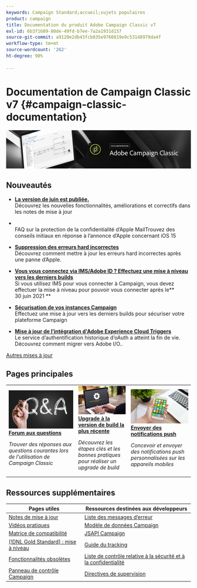 ```yaml
---
keywords: Campaign Standard;accueil;sujets populaires
product: campaign
title: Documentation du produit Adobe Campaign Classic v7
exl-id: 6b3f1689-80de-49fd-b7ee-7a2a1931d157
source-git-commit: a9120e2db43fcb035e9760819e9c53148979da4f
workflow-type: tm+mt
source-wordcount: '262'
ht-degree: 90%

---
```


# Documentation de Campaign Classic v7 {#campaign-classic-documentation}

![](platform/using/assets/do-not-localize/banner_acc_doc.jpg)

## Nouveautés

* **[La version de juin est publiée.](rn/using/latest-release.md)**<br/> Découvrez les nouvelles fonctionnalités, améliorations et correctifs dans les notes de mise à jour

* **[](https://experienceleague.adobe.com/docs/deliverability-learn/deliverability-best-practice-guide/technotes/apple-mail-privacy-faq.html)**<br/> FAQ sur la protection de la confidentialité d’Apple MailTrouvez des conseils initiaux en réponse à l’annonce d’Apple concernant iOS 15

* **[Suppression des erreurs hard incorrectes](delivery/using/update-bounce-qualification.md)**<br/> Découvrez comment mettre à jour les erreurs hard incorrectes après une panne d’Apple.

* **[Vous vous connectez via IMS/Adobe ID ? Effectuez une mise à niveau vers les derniers builds](integrations/using/about-adobe-id.md)**<br/> Si vous utilisez IMS pour vous connecter à Campaign, vous devez effectuer la mise à niveau pour pouvoir vous connecter après le** 30 juin 2021 **

* **[Sécurisation de vos instances Campaign](technotes/acc-config-updates.md)**<br/> Effectuez une mise à jour vers les derniers builds pour sécuriser votre plateforme Campaign

* **[Mise à jour de l’intégration d&#39;Adobe Experience Cloud Triggers](integrations/using/configuring-adobe-io.md)**<br/> Le service d’authentification historique d’oAuth a atteint la fin de vie. Découvrez comment migrer vers Adobe I/O..

[Autres mises à jour](/help/rn/using/documentation-updates.md)

## Pages principales

<table style="table-layout:fixed">
<tr>
  <td>
    <a href="platform/using/common-questions.md">
      <img alt="FAQ" src="platform/using/assets/FAQ.png"/>
    </a>
    <div>
      <a href="platform/using/common-questions.md">
    <strong>Forum aux questions</strong>
    </a>
    </div>
    <p>
    <em>Trouver des réponses aux questions courantes lors de l'utilisation de Campaign Classic</em>
    <p>
  </td>
   <td>
    <a href="production/using/build-upgrade.md">
      <img alt="Upgrade de build" src="platform/using/assets/upgrade.png" />
    </a>
    <div>
      <a href="production/using/build-upgrade.md">
    <strong>Upgrade à la version de build la plus récente</strong>
    </a>
    </div>
    <p>
    <em>Découvrez les étapes clés et les bonnes pratiques pour réaliser un upgrade de build</em>
    <p>
  </td>
  <td>
    <a href="delivery/using/create-notifications-ios.md">
       <img alt="Notifications push" src="platform/using/assets/push.png" />
    </a>
    <div>
       <a href="delivery/using/create-notifications-ios.md">
    <strong>Envoyer des notifications push</strong>
    </a>
    </div>
    <p>
    <em>Concevoir et envoyer des notifications push personnalisées sur les appareils mobiles</em>
    <p>
  </td>
</tr>
</table>

## Ressources supplémentaires

| Pages utiles | Ressources destinées aux développeurs |
|---|---|
| [Notes de mise à jour](/help/rn/using/latest-release.md) | [Liste des messages d’erreur](https://docs.adobe.com/content/help/en/campaign-classic/technicalresources/error_messages/error_codes.html) |
| [Vidéos pratiques](https://experienceleague.adobe.com/docs/campaign-classic-learn/tutorials/overview.html?lang=fr) | [Modèle de données Campaign](configuration/using/about-data-model.md) |
| [Matrice de compatibilité](rn/using/compatibility-matrix.md) | [JSAPI Campaign](https://docs.adobe.com/content/help/en/campaign-classic/technicalresources/api/p-1.html) |
| [[!DNL Gold Standard] : mise à niveau](rn/using/gs-overview.md) | [Guide du tracking](https://helpx.adobe.com/fr/campaign/kb/acc-tracking.html) |
| [Fonctionnalités obsolètes](rn/using/deprecated-features.md) | [Liste de contrôle relative à la sécurité et à la confidentialité](https://helpx.adobe.com/fr/campaign/kb/acc-security.html) |
| [Panneau de contrôle Campaign](https://experienceleague.adobe.com/docs/control-panel/using/control-panel-home.html?lang=fr) | [Directives de supervision](production/using/monitoring-guidelines.md) |
